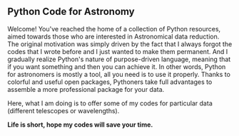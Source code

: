 ## Python Code for Astronomy

Welcome! You've reached the home of a collection of Python resources, aimed towards those who are interested in Astronomical data reduction. The original motivation  was simply driven by the fact that I always forgot the codes that I wrote before and I just wanted to make them permanent. And I gradually realize Python's nature of purpose-driven language, meaning that if you want something and then you can achieve it. In other words, Python for astronomers is mostly a tool, all you need is to use it properly. Thanks to colorful and useful open packages, Pythoners take full advantages to assemble a more professional package for your data.

Here, what I am doing is to offer some of my codes for particular data (different telescopes or wavelengths).

**Life is short, hope my codes will save your time.**
